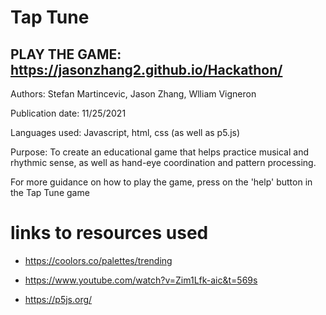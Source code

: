 # Tap Tune

## PLAY THE GAME: https://jasonzhang2.github.io/Hackathon/ 

Authors: Stefan Martincevic, Jason Zhang, Wlliam Vigneron

Publication date: 11/25/2021

Languages used: Javascript, html, css (as well as p5.js)

Purpose: To create an educational game that helps practice musical and rhythmic sense, as well as hand-eye coordination and pattern processing.

For more guidance on how to play the game, press on the 'help' button in the Tap Tune game

# links to resources used
* https://coolors.co/palettes/trending

* https://www.youtube.com/watch?v=Zim1Lfk-aic&t=569s 

* https://p5js.org/
